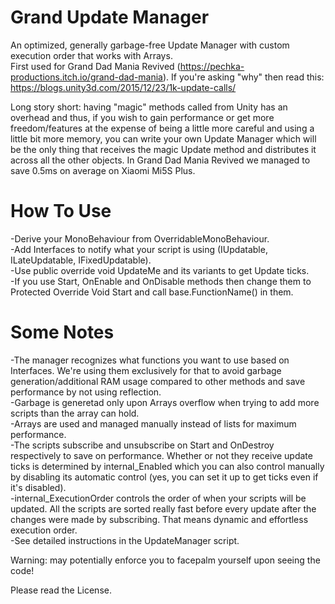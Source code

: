 # Grand Update Manager

An optimized, generally garbage-free Update Manager with custom execution order that works with Arrays.  
First used for Grand Dad Mania Revived (https://pechka-productions.itch.io/grand-dad-mania). If you're asking "why" then read this: https://blogs.unity3d.com/2015/12/23/1k-update-calls/

Long story short: having "magic" methods called from Unity has an overhead and thus, if you wish to gain performance or get more freedom/features at the expense of being a little more careful and using a little bit more memory, you can write your own Update Manager which will be the only thing that receives the magic Update method and distributes it across all the other objects. In Grand Dad Mania Revived we managed to save 0.5ms on average on Xiaomi Mi5S Plus.

# How To Use
-Derive your MonoBehaviour from OverridableMonoBehaviour.  
-Add Interfaces to notify what your script is using (IUpdatable, ILateUpdatable, IFixedUpdatable).  
-Use public override void UpdateMe and its variants to get Update ticks.  
-If you use Start, OnEnable and OnDisable methods then change them to Protected Override Void Start and call base.FunctionName() in them.  
# Some Notes
-The manager recognizes what functions you want to use based on Interfaces. We're using them exclusively for that to avoid garbage generation/additional RAM usage compared to other methods and save performance by not using reflection.  
-Garbage is generetad only upon Arrays overflow when trying to add more scripts than the array can hold.  
-Arrays are used and managed manually instead of lists for maximum performance.  
-The scripts subscribe and unsubscribe on Start and OnDestroy respectively to save on performance. Whether or not they receive update ticks is determined by internal_Enabled which you can also control manually by disabling its automatic control (yes, you can set it up to get ticks even if it's disabled).  
-internal_ExecutionOrder controls the order of when your scripts will be updated. All the scripts are sorted really fast before every update after the changes were made by subscribing. That means dynamic and effortless execution order.  
-See detailed instructions in the UpdateManager script.  

Warning: may potentially enforce you to facepalm yourself upon seeing the code!

Please read the License.
